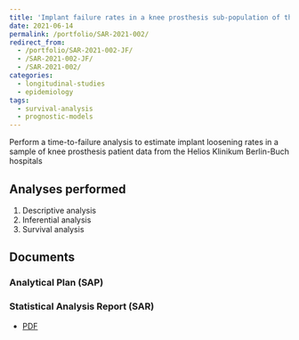 ```yaml
---
title: 'Implant failure rates in a knee prosthesis sub-population of the Helios Klinikum Berlin-Buch hospitals'
date: 2021-06-14
permalink: /portfolio/SAR-2021-002/
redirect_from:
  - /portfolio/SAR-2021-002-JF/
  - /SAR-2021-002-JF/
  - /SAR-2021-002/
categories:
  - longitudinal-studies
  - epidemiology
tags:
  - survival-analysis
  - prognostic-models
---
```


Perform a time-to-failure analysis to estimate implant loosening rates in a sample of knee prosthesis patient data from the Helios Klinikum Berlin-Buch hospitals

## Analyses performed

1. Descriptive analysis
1. Inferential analysis
1. Survival analysis

## Documents

### Analytical Plan (SAP)

<!-- - [PDF][sap] -->

### Statistical Analysis Report (SAR)

- [PDF][sar]

<!-- --- -->

[sap]: /files/SAP-2021-002-JF-v01.pdf

[sar]: /files/SAR-2021-002-JF-v02.pdf

